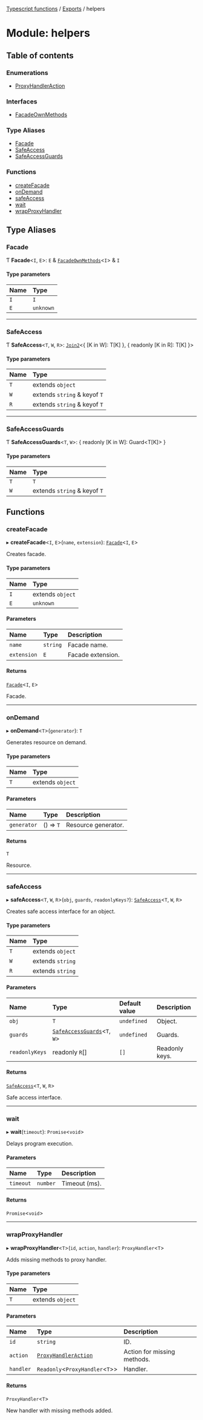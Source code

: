 [Typescript functions](../index.md) / [Exports](../modules.md) / helpers

# Module: helpers

## Table of contents

### Enumerations

- [ProxyHandlerAction](../enums/helpers.ProxyHandlerAction.md)

### Interfaces

- [FacadeOwnMethods](../interfaces/helpers.FacadeOwnMethods.md)

### Type Aliases

- [Facade](helpers.md#facade)
- [SafeAccess](helpers.md#safeaccess)
- [SafeAccessGuards](helpers.md#safeaccessguards)

### Functions

- [createFacade](helpers.md#createfacade)
- [onDemand](helpers.md#ondemand)
- [safeAccess](helpers.md#safeaccess-1)
- [wait](helpers.md#wait)
- [wrapProxyHandler](helpers.md#wrapproxyhandler)

## Type Aliases

### Facade

Ƭ **Facade**<`I`, `E`\>: `E` & [`FacadeOwnMethods`](../interfaces/helpers.FacadeOwnMethods.md)<`I`\> & `I`

#### Type parameters

| Name | Type |
| :------ | :------ |
| `I` | `I` |
| `E` | `unknown` |

___

### SafeAccess

Ƭ **SafeAccess**<`T`, `W`, `R`\>: [`Join2`](types_object.md#join2)<{ [K in W]: T[K] }, { readonly [K in R]: T[K] }\>

#### Type parameters

| Name | Type |
| :------ | :------ |
| `T` | extends `object` |
| `W` | extends `string` & keyof `T` |
| `R` | extends `string` & keyof `T` |

___

### SafeAccessGuards

Ƭ **SafeAccessGuards**<`T`, `W`\>: { readonly [K in W]: Guard<T[K]\> }

#### Type parameters

| Name | Type |
| :------ | :------ |
| `T` | `T` |
| `W` | extends `string` & keyof `T` |

## Functions

### createFacade

▸ **createFacade**<`I`, `E`\>(`name`, `extension`): [`Facade`](helpers.md#facade)<`I`, `E`\>

Creates facade.

#### Type parameters

| Name | Type |
| :------ | :------ |
| `I` | extends `object` |
| `E` | `unknown` |

#### Parameters

| Name | Type | Description |
| :------ | :------ | :------ |
| `name` | `string` | Facade name. |
| `extension` | `E` | Facade extension. |

#### Returns

[`Facade`](helpers.md#facade)<`I`, `E`\>

Facade.

___

### onDemand

▸ **onDemand**<`T`\>(`generator`): `T`

Generates resource on demand.

#### Type parameters

| Name | Type |
| :------ | :------ |
| `T` | extends `object` |

#### Parameters

| Name | Type | Description |
| :------ | :------ | :------ |
| `generator` | () => `T` | Resource generator. |

#### Returns

`T`

Resource.

___

### safeAccess

▸ **safeAccess**<`T`, `W`, `R`\>(`obj`, `guards`, `readonlyKeys?`): [`SafeAccess`](helpers.md#safeaccess)<`T`, `W`, `R`\>

Creates safe access interface for an object.

#### Type parameters

| Name | Type |
| :------ | :------ |
| `T` | extends `object` |
| `W` | extends `string` |
| `R` | extends `string` |

#### Parameters

| Name | Type | Default value | Description |
| :------ | :------ | :------ | :------ |
| `obj` | `T` | `undefined` | Object. |
| `guards` | [`SafeAccessGuards`](helpers.md#safeaccessguards)<`T`, `W`\> | `undefined` | Guards. |
| `readonlyKeys` | readonly `R`[] | `[]` | Readonly keys. |

#### Returns

[`SafeAccess`](helpers.md#safeaccess)<`T`, `W`, `R`\>

Safe access interface.

___

### wait

▸ **wait**(`timeout`): `Promise`<`void`\>

Delays program execution.

#### Parameters

| Name | Type | Description |
| :------ | :------ | :------ |
| `timeout` | `number` | Timeout (ms). |

#### Returns

`Promise`<`void`\>

___

### wrapProxyHandler

▸ **wrapProxyHandler**<`T`\>(`id`, `action`, `handler`): `ProxyHandler`<`T`\>

Adds missing methods to proxy handler.

#### Type parameters

| Name | Type |
| :------ | :------ |
| `T` | extends `object` |

#### Parameters

| Name | Type | Description |
| :------ | :------ | :------ |
| `id` | `string` | ID. |
| `action` | [`ProxyHandlerAction`](../enums/helpers.ProxyHandlerAction.md) | Action for missing methods. |
| `handler` | `Readonly`<`ProxyHandler`<`T`\>\> | Handler. |

#### Returns

`ProxyHandler`<`T`\>

New handler with missing methods added.
